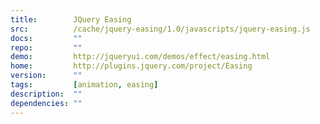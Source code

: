 ```yaml
---
title:        JQuery Easing
src:          /cache/jquery-easing/1.0/javascripts/jquery-easing.js
docs:         ""
repo:         ""
demo:         http://jqueryui.com/demos/effect/easing.html
home:         http://plugins.jquery.com/project/Easing
version:      ""
tags:         [animation, easing]
description:  ""
dependencies: ""
---
```


